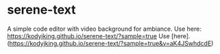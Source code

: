 # serene-text
A simple code editor with video background for ambiance. Use here: https://kodyjking.github.io/serene-text/?sample=true
Use [here].(https://kodyjking.github.io/serene-text/?sample=true&v=aK4JSwhdcdE)
